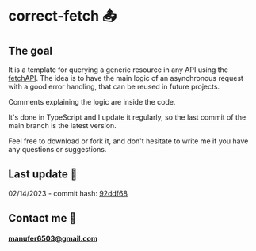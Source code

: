 # correct-fetch :outbox_tray:
## The goal
It is a template for querying a generic resource in any API using the [fetchAPI](https://developer.mozilla.org/en-US/docs/Web/API/Fetch_API). The idea is to have the main logic of an asynchronous request with a good error handling, that can be reused in future projects.


Comments explaining the logic are inside the code.


It's done in TypeScript and I update it regularly, so the last commit of the main branch is the latest version.


Feel free to download or fork it, and don't hesitate to write me if you have any questions or suggestions.

## Last update :arrows_counterclockwise:
02/14/2023 - commit hash: [92ddf68](https://github.com/manuelffernandez/correct-fetch/commit/92ddf684d7e284f3d90456d8e9e8df05c286af4e)

## Contact me :email:

#### [manufer6503@gmail.com](mailto:manufer6503@gmail.com)
